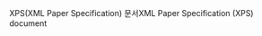 <span data-ttu-id="1ea99-101">XPS(XML Paper Specification) 문서</span><span class="sxs-lookup"><span data-stu-id="1ea99-101">XML Paper Specification (XPS) document</span></span>